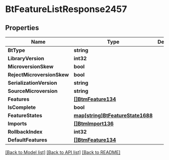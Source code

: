 # BtFeatureListResponse2457

## Properties

Name | Type | Description | Notes
------------ | ------------- | ------------- | -------------
**BtType** | **string** |  | [optional] 
**LibraryVersion** | **int32** |  | [optional] 
**MicroversionSkew** | **bool** |  | [optional] 
**RejectMicroversionSkew** | **bool** |  | [optional] 
**SerializationVersion** | **string** |  | [optional] 
**SourceMicroversion** | **string** |  | [optional] 
**Features** | [**[]BtmFeature134**](BTMFeature-134.md) |  | [optional] 
**IsComplete** | **bool** |  | [optional] 
**FeatureStates** | [**map[string]BtFeatureState1688**](BTFeatureState-1688.md) |  | [optional] 
**Imports** | [**[]BtmImport136**](BTMImport-136.md) |  | [optional] 
**RollbackIndex** | **int32** |  | [optional] 
**DefaultFeatures** | [**[]BtmFeature134**](BTMFeature-134.md) |  | [optional] 

[[Back to Model list]](../README.md#documentation-for-models) [[Back to API list]](../README.md#documentation-for-api-endpoints) [[Back to README]](../README.md)


